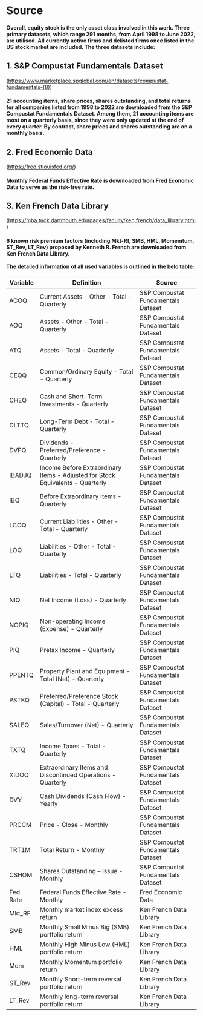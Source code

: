 # Source
#### Overall, equity stock is the only asset class involved in this work. Three primary datasets, which range 291 months, from April 1998 to June 2022, are utilised. All currently active firms and delisted firms once listed in the US stock market are included. The three datasets include:

## 1. S&P Compustat Fundamentals Dataset
(https://www.marketplace.spglobal.com/en/datasets/compustat-fundamentals-(8))
#### 21 accounting items, share prices, shares outstanding, and total returns for all companies listed from 1998 to 2022 are downloaded from the S&P Compustat Fundamentals Dataset. Among them, 21 accounting items are most on a quarterly basis, since they were only updated at the end of every quarter. By contrast, share prices and shares outstanding are on a monthly basis.

## 2. Fred Economic Data
(https://fred.stlouisfed.org/)
#### Monthly Federal Funds Effective Rate is downloaded from Fred Economic Data to serve as the risk-free rate.

## 3. Ken French Data Library
(https://mba.tuck.dartmouth.edu/pages/faculty/ken.french/data_library.html)
#### 6 known risk premium factors (including Mkt-Rf, SMB, HML, Momemtum, ST_Rev, LT_Rev) proposed by Kenneth R. French are downloaded from Ken French Data Library. <br> <br> The detailed information of all used variables is outlined in the belo table:

| **Variable** | **Definition**                                                                 | **Source**                         |
|--------------|--------------------------------------------------------------------------------|------------------------------------|
| ACOQ         | Current Assets - Other - Total - Quarterly                                     | S&P Compustat Fundamentals Dataset |
| AOQ          | Assets - Other - Total - Quarterly                                             | S&P Compustat Fundamentals Dataset |
| ATQ          | Assets - Total - Quarterly                                                     | S&P Compustat Fundamentals Dataset |
| CEQQ         | Common/Ordinary Equity - Total - Quarterly                                     | S&P Compustat Fundamentals Dataset |
| CHEQ         | Cash and Short-Term Investments - Quarterly                                    | S&P Compustat Fundamentals Dataset |
| DLTTQ        | Long-Term Debt - Total - Quarterly                                             | S&P Compustat Fundamentals Dataset |
| DVPQ         | Dividends - Preferred/Preference - Quarterly                                   | S&P Compustat Fundamentals Dataset |
| IBADJQ       | Income Before Extraordinary Items - Adjusted for Stock Equivalents - Quarterly | S&P Compustat Fundamentals Dataset |
| IBQ          | Before Extraordinary Items - Quarterly                                         | S&P Compustat Fundamentals Dataset |
| LCOQ         | Current Liabilities - Other - Total - Quarterly                                | S&P Compustat Fundamentals Dataset |
| LOQ          | Liabilities - Other - Total - Quarterly                                        | S&P Compustat Fundamentals Dataset |
| LTQ          | Liabilities - Total - Quarterly                                                | S&P Compustat Fundamentals Dataset |
| NIQ          | Net Income (Loss) - Quarterly                                                  | S&P Compustat Fundamentals Dataset |
| NOPIQ        | Non-operating Income (Expense) - Quarterly                                     | S&P Compustat Fundamentals Dataset |
| PIQ          | Pretax Income - Quarterly                                                      | S&P Compustat Fundamentals Dataset |
| PPENTQ       | Property Plant and Equipment - Total (Net) - Quarterly                         | S&P Compustat Fundamentals Dataset |
| PSTKQ        | Preferred/Preference Stock (Capital) - Total - Quarterly                       | S&P Compustat Fundamentals Dataset |
| SALEQ        | Sales/Turnover (Net) - Quarterly                                               | S&P Compustat Fundamentals Dataset |
| TXTQ         | Income Taxes - Total - Quarterly                                               | S&P Compustat Fundamentals Dataset |
| XIDOQ        | Extraordinary Items and Discontinued Operations - Quarterly                    | S&P Compustat Fundamentals Dataset |
| DVY          | Cash Dividends (Cash Flow) - Yearly                                            | S&P Compustat Fundamentals Dataset |
| PRCCM        | Price - Close - Monthly                                                        | S&P Compustat Fundamentals Dataset |
| TRT1M        | Total Return - Monthly                                                         | S&P Compustat Fundamentals Dataset |
| CSHOM        | Shares Outstanding – Issue - Monthly                                           | S&P Compustat Fundamentals Dataset |
| Fed Rate     | Federal Funds Effective Rate - Monthly                                         | Fred Economic Data                 |
| Mkt_RF       | Monthly market index excess return                                             | Ken French Data Library            |
| SMB          | Monthly Small Minus Big (SMB) portfolio return                                 | Ken French Data Library            |
| HML          | Monthly High Minus Low (HML) portfolio return                                  | Ken French Data Library            |
| Mom          | Monthly Momentum portfolio return                                              | Ken French Data Library            |
| ST_Rev       | Monthly Short-term reversal portfolio return                                   | Ken French Data Library            |
| LT_Rev       | Monthly long-term reversal portfolio return                                    | Ken French Data Library            |

